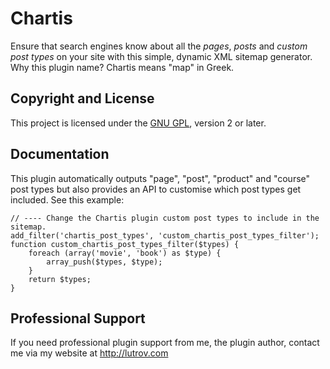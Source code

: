# Chartis

Ensure that search engines know about all the _pages_, _posts_ and _custom post types_ on your site with this simple, dynamic XML sitemap generator. Why this plugin name? Chartis means "map" in Greek.

## Copyright and License

This project is licensed under the [GNU GPL](http://www.gnu.org/licenses/old-licenses/gpl-2.0.html), version 2 or later.

## Documentation

This plugin automatically outputs "page", "post", "product" and "course" post types but also provides an API to customise which post types get included. See this example:

	// ---- Change the Chartis plugin custom post types to include in the sitemap.
	add_filter('chartis_post_types', 'custom_chartis_post_types_filter');
	function custom_chartis_post_types_filter($types) {
		foreach (array('movie', 'book') as $type) {
			array_push($types, $type);
		}
		return $types;
	}


## Professional Support

If you need professional plugin support from me, the plugin author, contact me via my website at http://lutrov.com
